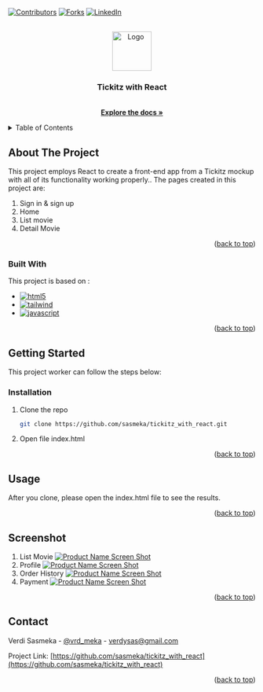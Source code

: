 
<a name="readme-top"></a>

[![Contributors][contributors-shield]][contributors-url]
[![Forks][forks-shield]][forks-url]
[![LinkedIn][linkedin-shield]][linkedin-url]

<br />
<div align="center">
  <a href="https://github.com/sasmeka/tickitz_with_react">
    <img src="https://camo.githubusercontent.com/72d4e416bd802a1abc16d86e9d7d7a62318fca378d103f97fda207ef7d61463d/68747470733a2f2f7974332e67677068742e636f6d2f7974632f414b65644f4c543759443978365069522d4366624262464333777a3257617469495a4672495f4930762d366b3d733930302d632d6b2d63307830306666666666662d6e6f2d726a" alt="Logo" width="80" height="80">
  </a>

  <h3 align="center">Tickitz with React</h3>

  <p align="center">
    <br />
    <a href="https://github.com/sasmeka/tickitz_with_react"><strong>Explore the docs »</strong></a>
    <br />
  </p>
</div>



<!-- TABLE OF CONTENTS -->
<details>
  <summary>Table of Contents</summary>
  <ol>
    <li>
      <a href="#about-the-project">About The Project</a>
      <ul>
        <li><a href="#built-with">Built With</a></li>
      </ul>
    </li>
    <li>
      <a href="#getting-started">Getting Started</a>
      <ul>
        <li><a href="#prerequisites">Prerequisites</a></li>
        <li><a href="#installation">Installation</a></li>
      </ul>
    </li>
    <li><a href="#usage">Usage</a></li>
    <li><a href="#screenshot">Usage</a></li>
    <li><a href="#contact">Contact</a></li>
  </ol>
</details>



<!-- ABOUT THE PROJECT -->
## About The Project

This project employs React to create a front-end app from a Tickitz mockup with all of its functionality working properly.. The pages created in this project are:
1. Sign in & sign up
2. Home
3. List movie
4. Detail Movie

<p align="right">(<a href="#readme-top">back to top</a>)</p>



### Built With

This project is based on :
* [![html5][html5.js]][html5-url]
* [![tailwind][tailwind.js]][tailwind-url]
* [![javascript][javascript.js]][javascript-url]

<p align="right">(<a href="#readme-top">back to top</a>)</p>



<!-- GETTING STARTED -->
## Getting Started

This project worker can follow the steps below:

### Installation

1. Clone the repo
   ```sh
   git clone https://github.com/sasmeka/tickitz_with_react.git
   ```
2. Open file index.html

<p align="right">(<a href="#readme-top">back to top</a>)</p>



<!-- USAGE EXAMPLES -->
## Usage

After you clone, please open the index.html file to see the results.

<p align="right">(<a href="#readme-top">back to top</a>)</p>

<!-- USAGE EXAMPLES -->
## Screenshot

1. List Movie
[![Product Name Screen Shot][product-screenshot1]](https://example.com)
2. Profile
[![Product Name Screen Shot][product-screenshot2]](https://example.com)
3. Order History
[![Product Name Screen Shot][product-screenshot3]](https://example.com)
4. Payment
[![Product Name Screen Shot][product-screenshot4]](https://example.com)

<p align="right">(<a href="#readme-top">back to top</a>)</p>

<!-- CONTACT -->
## Contact

Verdi Sasmeka - [@vrd_meka](https://twitter.com/vrd_meka) - verdysas@gmail.com

Project Link: [https://github.com/sasmeka/tickitz_with_react](https://github.com/sasmeka/tickitz_with_react)

<p align="right">(<a href="#readme-top">back to top</a>)</p>

<!-- MARKDOWN LINKS & IMAGES -->
<!-- https://www.markdownguide.org/basic-syntax/#reference-style-links -->
[contributors-shield]: https://img.shields.io/github/contributors/sasmeka/Tailwind_Tickitz.svg?style=for-the-badge
[contributors-url]: https://github.com/sasmeka/tickitz_with_react/graphs/contributors
[forks-shield]: https://img.shields.io/github/forks/sasmeka/Tailwind_Tickitz.svg?style=for-the-badge
[forks-url]: https://github.com/sasmeka/tickitz_with_react/network/members
[linkedin-shield]: https://img.shields.io/badge/-LinkedIn-black.svg?style=for-the-badge&logo=linkedin&colorB=555
[linkedin-url]: https://www.linkedin.com/in/verdi-sasmeka-62b91b132/
[html5.js]: https://img.shields.io/badge/html5-E34F26?style=for-the-badge&logo=html5&logoColor=white
[html5-url]: https://developer.mozilla.org/en-US/docs/Glossary/HTML5
[tailwind.js]: https://img.shields.io/badge/tailwind-06B6D4?style=for-the-badge&logo=tailwindcss&logoColor=white
[tailwind-url]: https://tailwindcss.com/
[javascript.js]: https://img.shields.io/badge/javascript-000000?style=for-the-badge&logo=javascript&logoColor=white
[javascript-url]: https://www.javascript.com/
[product-screenshot1]: assets/screenshot/list_movie.png
[product-screenshot2]: assets/screenshot/profile.png
[product-screenshot3]: assets/screenshot/order_history.png
[product-screenshot4]: assets/screenshot/payment.png